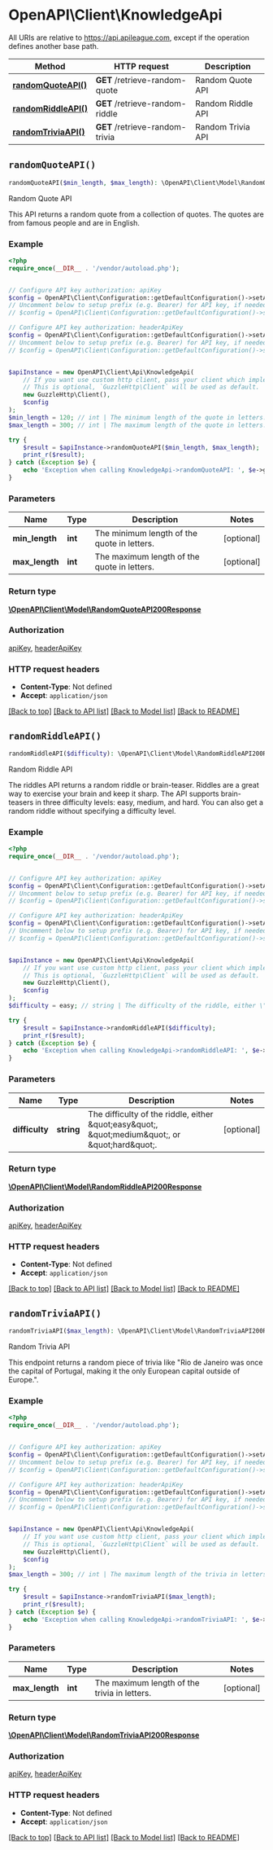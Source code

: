 # OpenAPI\Client\KnowledgeApi

All URIs are relative to https://api.apileague.com, except if the operation defines another base path.

| Method | HTTP request | Description |
| ------------- | ------------- | ------------- |
| [**randomQuoteAPI()**](KnowledgeApi.md#randomQuoteAPI) | **GET** /retrieve-random-quote | Random Quote API |
| [**randomRiddleAPI()**](KnowledgeApi.md#randomRiddleAPI) | **GET** /retrieve-random-riddle | Random Riddle API |
| [**randomTriviaAPI()**](KnowledgeApi.md#randomTriviaAPI) | **GET** /retrieve-random-trivia | Random Trivia API |


## `randomQuoteAPI()`

```php
randomQuoteAPI($min_length, $max_length): \OpenAPI\Client\Model\RandomQuoteAPI200Response
```

Random Quote API

This API returns a random quote from a collection of quotes. The quotes are from famous people and are in English.

### Example

```php
<?php
require_once(__DIR__ . '/vendor/autoload.php');


// Configure API key authorization: apiKey
$config = OpenAPI\Client\Configuration::getDefaultConfiguration()->setApiKey('api-key', 'YOUR_API_KEY');
// Uncomment below to setup prefix (e.g. Bearer) for API key, if needed
// $config = OpenAPI\Client\Configuration::getDefaultConfiguration()->setApiKeyPrefix('api-key', 'Bearer');

// Configure API key authorization: headerApiKey
$config = OpenAPI\Client\Configuration::getDefaultConfiguration()->setApiKey('x-api-key', 'YOUR_API_KEY');
// Uncomment below to setup prefix (e.g. Bearer) for API key, if needed
// $config = OpenAPI\Client\Configuration::getDefaultConfiguration()->setApiKeyPrefix('x-api-key', 'Bearer');


$apiInstance = new OpenAPI\Client\Api\KnowledgeApi(
    // If you want use custom http client, pass your client which implements `GuzzleHttp\ClientInterface`.
    // This is optional, `GuzzleHttp\Client` will be used as default.
    new GuzzleHttp\Client(),
    $config
);
$min_length = 120; // int | The minimum length of the quote in letters.
$max_length = 300; // int | The maximum length of the quote in letters.

try {
    $result = $apiInstance->randomQuoteAPI($min_length, $max_length);
    print_r($result);
} catch (Exception $e) {
    echo 'Exception when calling KnowledgeApi->randomQuoteAPI: ', $e->getMessage(), PHP_EOL;
}
```

### Parameters

| Name | Type | Description  | Notes |
| ------------- | ------------- | ------------- | ------------- |
| **min_length** | **int**| The minimum length of the quote in letters. | [optional] |
| **max_length** | **int**| The maximum length of the quote in letters. | [optional] |

### Return type

[**\OpenAPI\Client\Model\RandomQuoteAPI200Response**](../Model/RandomQuoteAPI200Response.md)

### Authorization

[apiKey](../../README.md#apiKey), [headerApiKey](../../README.md#headerApiKey)

### HTTP request headers

- **Content-Type**: Not defined
- **Accept**: `application/json`

[[Back to top]](#) [[Back to API list]](../../README.md#endpoints)
[[Back to Model list]](../../README.md#models)
[[Back to README]](../../README.md)

## `randomRiddleAPI()`

```php
randomRiddleAPI($difficulty): \OpenAPI\Client\Model\RandomRiddleAPI200Response
```

Random Riddle API

The riddles API returns a random riddle or brain-teaser. Riddles are a great way to exercise your brain and keep it sharp. The API supports brain-teasers in three difficulty levels: easy, medium, and hard. You can also get a random riddle without specifying a difficulty level.

### Example

```php
<?php
require_once(__DIR__ . '/vendor/autoload.php');


// Configure API key authorization: apiKey
$config = OpenAPI\Client\Configuration::getDefaultConfiguration()->setApiKey('api-key', 'YOUR_API_KEY');
// Uncomment below to setup prefix (e.g. Bearer) for API key, if needed
// $config = OpenAPI\Client\Configuration::getDefaultConfiguration()->setApiKeyPrefix('api-key', 'Bearer');

// Configure API key authorization: headerApiKey
$config = OpenAPI\Client\Configuration::getDefaultConfiguration()->setApiKey('x-api-key', 'YOUR_API_KEY');
// Uncomment below to setup prefix (e.g. Bearer) for API key, if needed
// $config = OpenAPI\Client\Configuration::getDefaultConfiguration()->setApiKeyPrefix('x-api-key', 'Bearer');


$apiInstance = new OpenAPI\Client\Api\KnowledgeApi(
    // If you want use custom http client, pass your client which implements `GuzzleHttp\ClientInterface`.
    // This is optional, `GuzzleHttp\Client` will be used as default.
    new GuzzleHttp\Client(),
    $config
);
$difficulty = easy; // string | The difficulty of the riddle, either \"easy\", \"medium\", or \"hard\".

try {
    $result = $apiInstance->randomRiddleAPI($difficulty);
    print_r($result);
} catch (Exception $e) {
    echo 'Exception when calling KnowledgeApi->randomRiddleAPI: ', $e->getMessage(), PHP_EOL;
}
```

### Parameters

| Name | Type | Description  | Notes |
| ------------- | ------------- | ------------- | ------------- |
| **difficulty** | **string**| The difficulty of the riddle, either \&quot;easy\&quot;, \&quot;medium\&quot;, or \&quot;hard\&quot;. | [optional] |

### Return type

[**\OpenAPI\Client\Model\RandomRiddleAPI200Response**](../Model/RandomRiddleAPI200Response.md)

### Authorization

[apiKey](../../README.md#apiKey), [headerApiKey](../../README.md#headerApiKey)

### HTTP request headers

- **Content-Type**: Not defined
- **Accept**: `application/json`

[[Back to top]](#) [[Back to API list]](../../README.md#endpoints)
[[Back to Model list]](../../README.md#models)
[[Back to README]](../../README.md)

## `randomTriviaAPI()`

```php
randomTriviaAPI($max_length): \OpenAPI\Client\Model\RandomTriviaAPI200Response
```

Random Trivia API

This endpoint returns a random piece of trivia like \"Rio de Janeiro was once the capital of Portugal, making it the only European capital outside of Europe.\".

### Example

```php
<?php
require_once(__DIR__ . '/vendor/autoload.php');


// Configure API key authorization: apiKey
$config = OpenAPI\Client\Configuration::getDefaultConfiguration()->setApiKey('api-key', 'YOUR_API_KEY');
// Uncomment below to setup prefix (e.g. Bearer) for API key, if needed
// $config = OpenAPI\Client\Configuration::getDefaultConfiguration()->setApiKeyPrefix('api-key', 'Bearer');

// Configure API key authorization: headerApiKey
$config = OpenAPI\Client\Configuration::getDefaultConfiguration()->setApiKey('x-api-key', 'YOUR_API_KEY');
// Uncomment below to setup prefix (e.g. Bearer) for API key, if needed
// $config = OpenAPI\Client\Configuration::getDefaultConfiguration()->setApiKeyPrefix('x-api-key', 'Bearer');


$apiInstance = new OpenAPI\Client\Api\KnowledgeApi(
    // If you want use custom http client, pass your client which implements `GuzzleHttp\ClientInterface`.
    // This is optional, `GuzzleHttp\Client` will be used as default.
    new GuzzleHttp\Client(),
    $config
);
$max_length = 300; // int | The maximum length of the trivia in letters.

try {
    $result = $apiInstance->randomTriviaAPI($max_length);
    print_r($result);
} catch (Exception $e) {
    echo 'Exception when calling KnowledgeApi->randomTriviaAPI: ', $e->getMessage(), PHP_EOL;
}
```

### Parameters

| Name | Type | Description  | Notes |
| ------------- | ------------- | ------------- | ------------- |
| **max_length** | **int**| The maximum length of the trivia in letters. | [optional] |

### Return type

[**\OpenAPI\Client\Model\RandomTriviaAPI200Response**](../Model/RandomTriviaAPI200Response.md)

### Authorization

[apiKey](../../README.md#apiKey), [headerApiKey](../../README.md#headerApiKey)

### HTTP request headers

- **Content-Type**: Not defined
- **Accept**: `application/json`

[[Back to top]](#) [[Back to API list]](../../README.md#endpoints)
[[Back to Model list]](../../README.md#models)
[[Back to README]](../../README.md)
